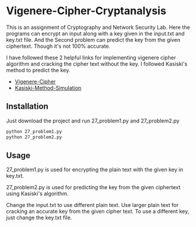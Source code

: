 # Vigenere-Cipher-Cryptanalysis

This is an assignment of Cryptography and Network Security Lab. Here the programs can encrypt an input along with a key given in the input.txt and key.txt file. And the Second problem can predict the key from the given ciphertext. Though it's not 100% accurate.

I have followed these 2 helpful links for implementing vigenere cipher algorithm and cracking the cipher text without the key. I followed Kasiski's method to predict the key. 

* [Vigenere-Cipher](https://www.javatpoint.com/vigenere-cipher#:~:text=The%20vigenere%20cipher%20is%20an%20algorithm%20of%20encrypting%20an%20alphabetic,of%20a%20polyalphabetic%20substitution%20cipher.&text=This%20algorithm%20was%20first%20described%20in%201553%20by%20Giovan%20Battista%20Bellaso.)
* [Kasiski-Method-Simulation](https://www.quora.com/How-can-I-crack-the-Vigenere-cipher-without-knowing-the-key?ch=10&oid=13487818&share=063618ec&srid=g4WO0&target_type=question)

## Installation

Just download the project and run 27_problem1.py and 27_problem2.py 

```bash
python 27_problem1.py
python 27_problem2.py
```

## Usage
27_problem1.py is used for encrypting the plain text with the given key in key.txt.

27_problem2.py is used for predicting the key from the given ciphertext using Kasiski's algorithm.

Change the input.txt to use different plain text. Use larger plain text for cracking an accurate key from the given cipher text. To use a different key, just change the key.txt file.


